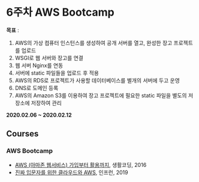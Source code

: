 6주차 AWS Bootcamp
=========================

**목표** :
1. AWS의 가상 컴퓨터 인스턴스를 생성하여 공개 서버를 열고, 완성한 장고 프로젝트를 업로드
2. WSGI로 웹 서버와 장고를 연결
3. 웹 서버 Nginx를 연동
4. 서버에 static 파일들을 업로드 후 적용
5. AWS의 RDS로 프로젝트가 사용할 데이터베이스를 별개의 서버에 두고 운영
6. DNS로 도메인 등록
7. AWS의 Amazon S3를 이용하여 장고 프로젝트에 필요한 static 파일을 별도의 저장소에 저장하여 관리

**2020.02.06 ~ 2020.02.12**

Courses
-------

### AWS Bootcamp
- [AWS (아마존 웹서비스) 가입부터 활용까지](https://www.inflearn.com/course/aws-%EC%95%84%EB%A7%88%EC%A1%B4-%EC%9B%B9%EC%84%9C%EB%B9%84%EC%8A%A4-%EA%B0%80%EC%9E%85%EB%B6%80%ED%84%B0-%ED%99%9C%EC%9A%A9%EA%B9%8C%EC%A7%80), 생활코딩, 2016 
- [진짜 입문자를 위한 클라우드와 AWS](https://www.inflearn.com/course/aws-starter), 인프런, 2019
